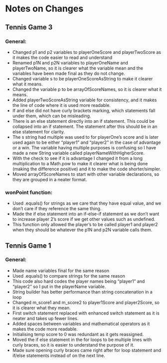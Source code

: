 # Notes on Changes
## Tennis Game 3
### General:

- Changed p1 and p2 variables to playerOneScore and playerTwoScore as it makes the code easier to read and understand
- Renamed p1N and p2N variables to playerOneName and playerTwoName, so it is clearer what the variable mean and the variables have been made final as they do not change.
- Changed variable s to be playerOneScoreAsString to make it clearer what it means.
- Changed the variable p to be arrayOfScoreNames, so it is clearer what it means.
- Added playerTwoScoreAsString variable for consistency, and it makes the line of code where it is used more readable.
- If and else did not have curly brackets marking, which statements fall under them, which can be misleading.
- There is an else statement directly into an if statement. This could be collapsed into an if statement. The statement after this should be in an else statement for clarity.
- The s string had multiple was used to for playerOne’s score and is later used again to be either “player1” and “player2” in the case of advantage or a win. The variable having multiple purposes is confusing so I have made a new String variable called playerNameWithHigherScore.
- With the check to see if it is advantage I changed it from a long multiplication to a Math.pow to make it clearer what is being done (making the difference positive) and it to make the code shorter/simpler.
- Moved arrayOfScoreNames to start with other variable declarations, so they are grouped in a neater format.

### wonPoint function:

- Used .equals() for strings as we care that they have equal value, and we don’t care if they reference the same thing.
- Made the if else statement into an if-else-if statement as we don’t want to increase player 2’s score if we get other values such as undefined.
- This function only allowed the player’s to be called player1 and player2 when they should be whatever the p1N and p2N variable calls them.

## Tennis Game 1
### General:

- Made name variables final for the same reason
- Used .equals() to compare strings for the same reason
- This code also hard codes the player names being “player1” and “player2” so I put in the playerName variable.
- String builder has better performance than string concatenation in a loop
- Changed m_score1 and m_score2 to player1Score and player2Score, so it is clearer what they mean.
- First switch statement replaced with enhanced switch statement as it is neater and takes up fewer lines.
- Added spaces between variables and mathematical operators as it makes the code more readable.
- Initialising temp score to 0 was redundant as it gets reassigned.
- Moved the if else statement in the for loops to be multiple lines with curly braces, so it is easier to understand the purpose of it.
- Made sure opening curly braces came right after for loop statement and if/else statements instead of on the next line.
